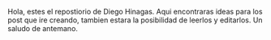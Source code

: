 Hola, estes el repostiorio de Diego Hinagas. Aqui encontraras ideas para los post que ire creando, tambien estara la posibilidad de leerlos y editarlos. Un saludo de antemano.